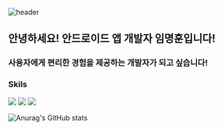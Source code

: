 ![header](https://capsule-render.vercel.app/api?type=wave&color=auto&height=300&section=header&text=capsule%20render&fontSize=90)

## 안녕하세요! 안드로이드 앱 개발자 임명훈입니다!
### 사용자에게 편리한 경험을 제공하는 개발자가 되고 싶습니다!

### Skils
<img src="https://img.shields.io/badge/Android-3DDC84?style=flat-square&logo=Android&logoColor=white"/> <img src="https://img.shields.io/badge/Kotlin-7F52FF?style=flat-square&logo=Kotlin&logoColor=white"/> <img src="https://img.shields.io/badge/Jira-0052CC?style=flat-square&logo=Jira&logoColor=Black"/>

![Anurag's GitHub stats](https://github-readme-stats.vercel.app/api?username=dla3946gns&theme=shades-of-purple&show_icons=true)
